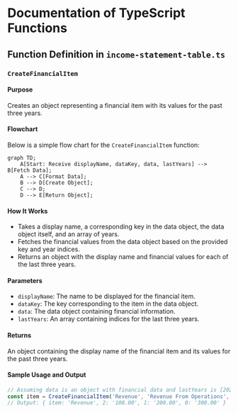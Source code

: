 # Documentation of TypeScript Functions

## Function Definition in `income-statement-table.ts`

### `CreateFinancialItem`

#### Purpose
Creates an object representing a financial item with its values for the past three years.

#### Flowchart
Below is a simple flow chart for the `CreateFinancialItem` function:

```mermaid
graph TD;
    A[Start: Receive displayName, dataKey, data, lastYears] --> B[Fetch Data];
    A --> C[Format Data];
    B --> D[Create Object];
    C --> D;
    D --> E[Return Object];
```

#### How It Works
- Takes a display name, a corresponding key in the data object, the data object itself, and an array of years.
- Fetches the financial values from the data object based on the provided key and year indices.
- Returns an object with the display name and financial values for each of the last three years.

#### Parameters
- `displayName`: The name to be displayed for the financial item.
- `dataKey`: The key corresponding to the item in the data object.
- `data`: The data object containing financial information.
- `lastYears`: An array containing indices for the last three years.

#### Returns
An object containing the display name of the financial item and its values for the past three years.

#### Sample Usage and Output
```typescript
// Assuming data is an object with financial data and lastYears is [2021, 2022, 2023]
const item = CreateFinancialItem('Revenue', 'Revenue From Operations', data, lastYears);
// Output: { item: 'Revenue', 2: '100.00', 1: '200.00', 0: '300.00' }

